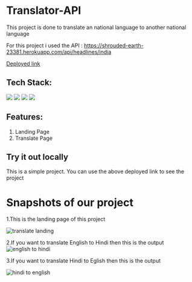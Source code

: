 # Translator-API
This project is done to translate an national language to another national language



For this project i used the API : https://shrouded-earth-23381.herokuapp.com/api/headlines/india

[Deployed link](https://superlative-hamster-93e7e6.netlify.app/)



## Tech Stack:

<p>
   <img src="https://img.icons8.com/color/64/000000/javascript.png"/>
   <img src="https://img.icons8.com/color/64/000000/html-5.png"/>
   <img src="https://img.icons8.com/color/64/000000/css3.png" />
   <img src="https://img.icons8.com/color/64/000000/json.png"/>
</p>

## Features:
1. Landing Page
2. Translate Page



## Try it out locally
This is a simple project. You can use the above deployed link to see the project

<h1>Snapshots of our project</h1>

1.This is the landing page of this project


![translate landing](https://user-images.githubusercontent.com/93926085/165447080-299c0a00-d7c4-41b8-b1fb-6d50b239a3f4.png)






2.If you want to translate English to Hindi then this is the output
![english to hindi](https://user-images.githubusercontent.com/93926085/165447095-2c32ac3b-9e28-4e3a-93f0-09fa1b3ea0da.png)





3.If you want to translate Hindi to Eglish then this is the output

![hindi to english](https://user-images.githubusercontent.com/93926085/165447101-1acc9e2e-2962-4785-acf0-a0e6a5dd7f41.png)











